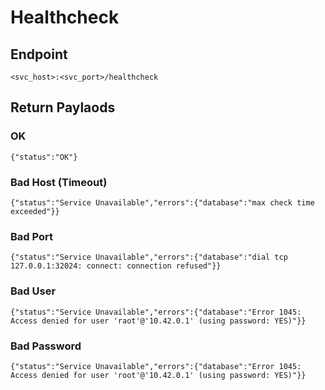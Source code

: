 # Healthcheck

## Endpoint

`<svc_host>:<svc_port>/healthcheck`

## Return Paylaods

### OK
`
{"status":"OK"}
`

### Bad Host (Timeout)
`
{"status":"Service Unavailable","errors":{"database":"max check time exceeded"}}
`

### Bad Port
`
{"status":"Service Unavailable","errors":{"database":"dial tcp 127.0.0.1:32024: connect: connection refused"}}
`

### Bad User
`
{"status":"Service Unavailable","errors":{"database":"Error 1045: Access denied for user 'raot'@'10.42.0.1' (using password: YES)"}}
`

### Bad Password
`
{"status":"Service Unavailable","errors":{"database":"Error 1045: Access denied for user 'root'@'10.42.0.1' (using password: YES)"}}
`